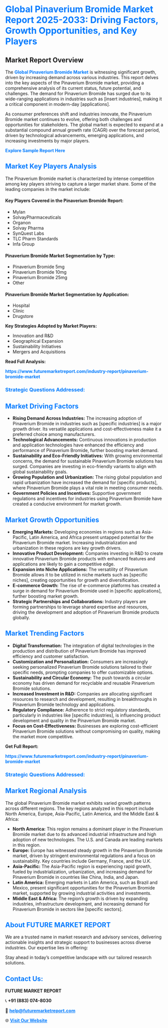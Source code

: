 <h1 style="color: #007BFF;">Global Pinaverium Bromide Market Report 2025-2033: Driving Factors, Growth Opportunities, and Key Players</h1>

<section id="overview">
<h2>Market Report Overview</h2>
<p>The <a href="https://www.futuremarketreport.com/industry-report/pinaverium-bromide-market" style="color: #007BFF; text-decoration: none;"><strong>Global Pinaverium Bromide Market</strong></a> is witnessing significant growth, driven by increasing demand across various industries. This report delves into the key aspects of the Pinaverium Bromide market, providing a comprehensive analysis of its current status, future potential, and challenges. The demand for Pinaverium Bromide has surged due to its wide-ranging applications in industries such as [insert industries], making it a critical component in modern-day [applications].</p>
<p>As consumer preferences shift and industries innovate, the Pinaverium Bromide market continues to evolve, offering both challenges and opportunities for stakeholders. The global market is expected to expand at a substantial compound annual growth rate (CAGR) over the forecast period, driven by technological advancements, emerging applications, and increasing investments by major players.</p>
</section>

<section id="overview">
<p><a href="https://www.futuremarketreport.com/request-sample/reportId=85478" style="color: #007BFF; text-decoration: none;"><strong>Explore Sample Report Here</strong></a></p>
</section>

<section id="key-players">
<h2 style="color: #007BFF;">Market Key Players Analysis</h2>
<p>The Pinaverium Bromide market is characterized by intense competition among key players striving to capture a larger market share. Some of the leading companies in the market include:</p>
<h4>Key Players Covered in the Pinaverium Bromide Report:</h4>
<ul><li>Mylan</li><li>SolvayPharmaceuticals</li><li>Organon</li><li>Solvay Pharma</li><li>SynQuest Labs</li><li>TLC Pharm Standards</li><li>Infa Group</li></ul>
<h4>Pinaverium Bromide Market Segmentation by Type:</h4>
<ul><li>Pinaverium Bromide 5mg</li><li>Pinaverium Bromide 10mg</li><li>Pinaverium Bromide 25mg</li><li>Other</li></ul>

<h4>Pinaverium Bromide Market Segmentation by Application:</h4>
<ul><li>Hospital</li><li>Clinic</li><li>Drugstore</li></ul>
<p><strong>Key Strategies Adopted by Market Players:</strong></p>
<ul>
<li>Innovation and R&D</li>
<li>Geographical Expansion</li>
<li>Sustainability Initiatives</li>
<li>Mergers and Acquisitions</li>
</ul>
</section>

<section>
<p><strong>Read Full Analysis: </strong></p><a href="https://www.futuremarketreport.com/industry-report/pinaverium-bromide-market" style="color: #007BFF; text-decoration: none;"><strong>https://www.futuremarketreport.com/industry-report/pinaverium-bromide-market</strong></a>
<h3 style="color: #007BFF;">Strategic Questions Addressed:</h3>
</section>

<section id="driving-factors">
<h2 style="color: #007BFF;">Market Driving Factors</h2>
<ul>
<li><strong>Rising Demand Across Industries:</strong> The increasing adoption of Pinaverium Bromide in industries such as [specific industries] is a major growth driver. Its versatile applications and cost-effectiveness make it a preferred choice among manufacturers.</li>
<li><strong>Technological Advancements:</strong> Continuous innovations in production and application technologies have enhanced the efficiency and performance of Pinaverium Bromide, further boosting market demand.</li>
<li><strong>Sustainability and Eco-Friendly Initiatives:</strong> With growing environmental concerns, the demand for sustainable Pinaverium Bromide solutions has surged. Companies are investing in eco-friendly variants to align with global sustainability goals.</li>
<li><strong>Growing Population and Urbanization:</strong> The rising global population and rapid urbanization have increased the demand for [specific products], where Pinaverium Bromide plays a vital role in meeting consumer needs.</li>
<li><strong>Government Policies and Incentives:</strong> Supportive government regulations and incentives for industries using Pinaverium Bromide have created a conducive environment for market growth.</li>
</ul>
</section>

<section id="growth-opportunities">
<h2 style="color: #007BFF;">Market Growth Opportunities</h2>
<ul>
<li><strong>Emerging Markets:</strong> Developing economies in regions such as Asia-Pacific, Latin America, and Africa present untapped potential for the Pinaverium Bromide market. Increasing industrialization and urbanization in these regions are key growth drivers.</li>
<li><strong>Innovative Product Development:</strong> Companies investing in R&D to create innovative Pinaverium Bromide products with enhanced features and applications are likely to gain a competitive edge.</li>
<li><strong>Expansion into Niche Applications:</strong> The versatility of Pinaverium Bromide allows it to be utilized in niche markets such as [specific niches], creating opportunities for growth and diversification.</li>
<li><strong>E-commerce Growth:</strong> The rise of e-commerce platforms has created a surge in demand for Pinaverium Bromide used in [specific applications], further boosting market growth.</li>
<li><strong>Strategic Partnerships and Collaborations:</strong> Industry players are forming partnerships to leverage shared expertise and resources, driving the development and adoption of Pinaverium Bromide products globally.</li>
</ul>
</section>

<section id="trending-factors">
<h2 style="color: #007BFF;">Market Trending Factors</h2>
<ul>
<li><strong>Digital Transformation:</strong> The integration of digital technologies in the production and distribution of Pinaverium Bromide has improved efficiency and customer satisfaction.</li>
<li><strong>Customization and Personalization:</strong> Consumers are increasingly seeking personalized Pinaverium Bromide solutions tailored to their specific needs, prompting companies to offer customizable options.</li>
<li><strong>Sustainability and Circular Economy:</strong> The push towards a circular economy has driven demand for recyclable and reusable Pinaverium Bromide solutions.</li>
<li><strong>Increased Investment in R&D:</strong> Companies are allocating significant resources to research and development, resulting in breakthroughs in Pinaverium Bromide technology and applications.</li>
<li><strong>Regulatory Compliance:</strong> Adherence to strict regulatory standards, particularly in industries like [specific industries], is influencing product development and quality in the Pinaverium Bromide market.</li>
<li><strong>Focus on Cost-Effectiveness:</strong> Businesses are exploring cost-efficient Pinaverium Bromide solutions without compromising on quality, making the market more competitive.</li>
</ul>
</section>

<section>
<p><strong>Get Full Report: </strong></p><a href="https://www.futuremarketreport.com/industry-report/pinaverium-bromide-market" style="color: #007BFF; text-decoration: none;"><strong>https://www.futuremarketreport.com/industry-report/pinaverium-bromide-market</strong></a>
<h3 style="color: #007BFF;">Strategic Questions Addressed:</h3>
</section>


<section id="regional-analysis">
<h2 style="color: #007BFF;">Market Regional Analysis</h2>
<p>The global Pinaverium Bromide market exhibits varied growth patterns across different regions. The key regions analyzed in this report include North America, Europe, Asia-Pacific, Latin America, and the Middle East & Africa:</p>
<ul>
<li><strong>North America:</strong> This region remains a dominant player in the Pinaverium Bromide market due to its advanced industrial infrastructure and high adoption of new technologies. The U.S. and Canada are leading markets in this region.</li>
<li><strong>Europe:</strong> Europe has witnessed steady growth in the Pinaverium Bromide market, driven by stringent environmental regulations and a focus on sustainability. Key countries include Germany, France, and the U.K.</li>
<li><strong>Asia-Pacific:</strong> The Asia-Pacific region is experiencing rapid growth, fueled by industrialization, urbanization, and increasing demand for Pinaverium Bromide in countries like China, India, and Japan.</li>
<li><strong>Latin America:</strong> Emerging markets in Latin America, such as Brazil and Mexico, present significant opportunities for the Pinaverium Bromide market, supported by growing industrial activities and investments.</li>
<li><strong>Middle East & Africa:</strong> The region’s growth is driven by expanding industries, infrastructure development, and increasing demand for Pinaverium Bromide in sectors like [specific sectors].</li>
</ul>
</section>

<footer>
<h2 style="color: #007BFF;">About FUTURE MARKET REPORT</h2>
<p>We are a trusted name in market research and advisory services, delivering actionable insights and strategic support to businesses across diverse industries. Our expertise lies in offering:</p>

<p>Stay ahead in today’s competitive landscape with our tailored research solutions.</p>

<h2 style="color: #007BFF;">Contact Us:</h2>
<p><strong>FUTURE MARKET REPORT</strong></p>
<p>📞 <strong>+91 (883) 074-8030</strong></p>
<p>📧 <strong><a href="mailto:help@futuremarketreport.com" style="color: #007BFF;">help@futuremarketreport.com</a></strong></p>
<p>🌐 <strong><a href="https://www.futuremarketreport.com/" style="color: #007BFF;">Visit Our Website</a></strong></p>
</footer>